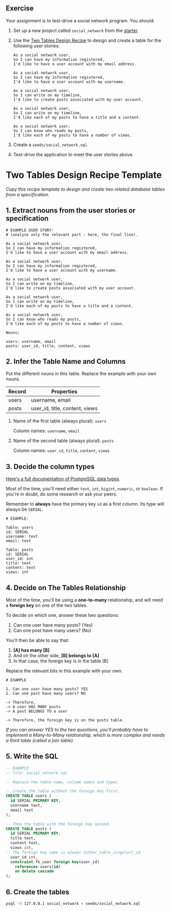 ## Exercise

Your assignment is to test-drive a social network program. You should:

1. Set up a new project called `social_network` from the
   [starter](https://github.com/makersacademy/databases-in-python-project-starter).

2. Use the [Two Tables Design Recipe](../resources/two_table_design_recipe_template.md)
   to design and create a table for the following user stories:

   ```
   As a social network user,
   So I can have my information registered,
   I'd like to have a user account with my email address.

   As a social network user,
   So I can have my information registered,
   I'd like to have a user account with my username.

   As a social network user,
   So I can write on my timeline,
   I'd like to create posts associated with my user account.

   As a social network user,
   So I can write on my timeline,
   I'd like each of my posts to have a title and a content.

   As a social network user,
   So I can know who reads my posts,
   I'd like each of my posts to have a number of views.
   ```

3. Create a `seeds/social_network.sql`.

4. Test-drive the application to meet the user stories above.



# Two Tables Design Recipe Template

_Copy this recipe template to design and create two related database tables from a specification._

## 1. Extract nouns from the user stories or specification

```
# EXAMPLE USER STORY:
# (analyse only the relevant part - here, the final line).

As a social network user,
So I can have my information registered,
I'd like to have a user account with my email address.

As a social network user,
So I can have my information registered,
I'd like to have a user account with my username.

As a social network user,
So I can write on my timeline,
I'd like to create posts associated with my user account.

As a social network user,
So I can write on my timeline,
I'd like each of my posts to have a title and a content.

As a social network user,
So I can know who reads my posts,
I'd like each of my posts to have a number of views.
```

```
Nouns:

users: username, email
posts: user_id, title, content, views
```

## 2. Infer the Table Name and Columns

Put the different nouns in this table. Replace the example with your own nouns.

| Record                | Properties                     |
| --------------------- | ------------------------------ |
| users                 | username, email                |
| posts                 | user_id, title, content, views |

1. Name of the first table (always plural): `users` 

    Column names: `username`, `email`

2. Name of the second table (always plural): `posts` 

    Column names: `user_id`, `title`, `content`, `views`

## 3. Decide the column types

[Here's a full documentation of PostgreSQL data types](https://www.postgresql.org/docs/current/datatype.html).

Most of the time, you'll need either `text`, `int`, `bigint`, `numeric`, or `boolean`. If you're in doubt, do some research or ask your peers.

Remember to **always** have the primary key `id` as a first column. Its type will always be `SERIAL`.

```
# EXAMPLE:

Table: users
id: SERIAL
username: text
email: text

Table: posts
id: SERIAL
user_id: int
title: text
content: text
views: int
```

## 4. Decide on The Tables Relationship

Most of the time, you'll be using a **one-to-many** relationship, and will need a **foreign key** on one of the two tables.

To decide on which one, answer these two questions:

1. Can one user have many posts? (Yes)
2. Can one post have many users? (No)

You'll then be able to say that:

1. **[A] has many [B]**
2. And on the other side, **[B] belongs to [A]**
3. In that case, the foreign key is in the table [B]

Replace the relevant bits in this example with your own:

```
# EXAMPLE

1. Can one user have many posts? YES
2. Can one post have many users? NO

-> Therefore,
-> A user HAS MANY posts
-> A post BELONGS TO a user

-> Therefore, the foreign key is on the posts table.
```

*If you can answer YES to the two questions, you'll probably have to implement a Many-to-Many relationship, which is more complex and needs a third table (called a join table).*

## 5. Write the SQL

```sql
-- EXAMPLE
-- file: social_network.sql

-- Replace the table name, columm names and types.

-- Create the table without the foreign key first.
CREATE TABLE users (
  id SERIAL PRIMARY KEY,
  username text,
  email text
);

-- Then the table with the foreign key second.
CREATE TABLE posts (
  id SERIAL PRIMARY KEY,
  title text,
  content text,
  views int,
-- The foreign key name is always {other_table_singular}_id
  user_id int,
  constraint fk_user foreign key(user_id)
    references users(id)
    on delete cascade
);

```

## 6. Create the tables

```bash
psql -h 127.0.0.1 social_network < seeds/social_network.sql
```